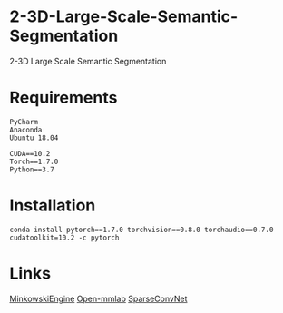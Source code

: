 # 2-3D-Large-Scale-Semantic-Segmentation
2-3D Large Scale Semantic Segmentation


# Requirements

```
PyCharm
Anaconda
Ubuntu 18.04

CUDA==10.2
Torch==1.7.0
Python==3.7

```

# Installation
```
conda install pytorch==1.7.0 torchvision==0.8.0 torchaudio==0.7.0 cudatoolkit=10.2 -c pytorch

```

# Links

[MinkowskiEngine](https://github.com/NVIDIA/MinkowskiEngine)
[Open-mmlab](https://github.com/open-mmlab/mmsegmentation)
[SparseConvNet](https://github.com/facebookresearch/SparseConvNet)
